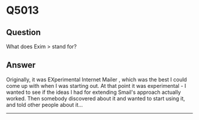 Q5013
=====

Question
--------

What does  Exim > stand for?

Answer
------

Originally, it was  EXperimental Internet Mailer , which was the best I could come up with when I was starting out. At
that point it was experimental - I wanted to see if the ideas I had for
extending Smail's approach actually worked. Then somebody discovered
about it and wanted to start using it, and told other people about it...

* * * * *
